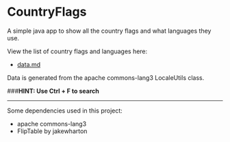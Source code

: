 # CountryFlags
A simple java app to show all the country flags and what languages they use.

View the list of country flags and languages here:
* [data.md](docs/data)

Data is generated from the apache commons-lang3 LocaleUtils class.

###**HINT: Use Ctrl + F to search**

---

Some dependencies used in this project:
* apache commons-lang3
* FlipTable by jakewharton
